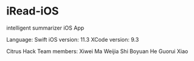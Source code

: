 # iRead-iOS
intelligent summarizer iOS App

Language: Swift
iOS version: 11.3
XCode version: 9.3

Citrus Hack
Team members:
Xiwei Ma
Weijia Shi
Boyuan He
Guorui Xiao


